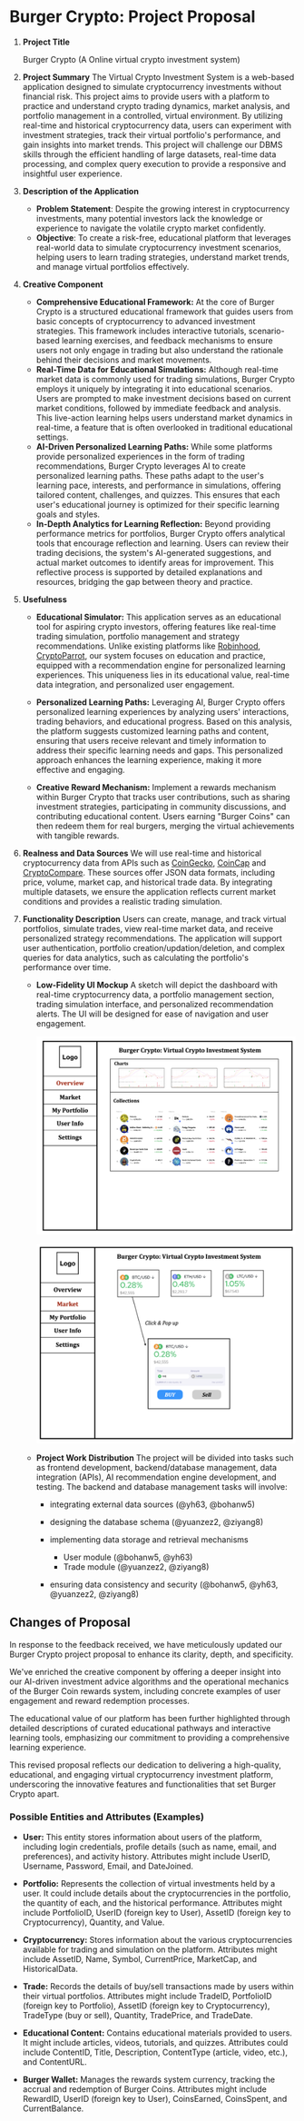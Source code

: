 # Burger Crypto: Project Proposal

1. **Project Title**

   Burger Crypto (A Online virtual crypto investment system)

2. **Project Summary**
   The Virtual Crypto Investment System is a web-based application designed to simulate cryptocurrency investments without financial risk. This project aims to provide users with a platform to practice and understand crypto trading dynamics, market analysis, and portfolio management in a controlled, virtual environment. By utilizing real-time and historical cryptocurrency data, users can experiment with investment strategies, track their virtual portfolio's performance, and gain insights into market trends. This project will challenge our DBMS skills through the efficient handling of large datasets, real-time data processing, and complex query execution to provide a responsive and insightful user experience.

3. **Description of the Application**
   - **Problem Statement**: Despite the growing interest in cryptocurrency investments, many potential investors lack the knowledge or experience to navigate the volatile crypto market confidently. 
   - **Objective**: To create a risk-free, educational platform that leverages real-world data to simulate cryptocurrency investment scenarios, helping users to learn trading strategies, understand market trends, and manage virtual portfolios effectively.

4. **Creative Component**

   - **Comprehensive Educational Framework:** At the core of Burger Crypto is a structured educational framework that guides users from basic concepts of cryptocurrency to advanced investment strategies. This framework includes interactive tutorials, scenario-based learning exercises, and feedback mechanisms to ensure users not only engage in trading but also understand the rationale behind their decisions and market movements.
   - **Real-Time Data for Educational Simulations:** Although real-time market data is commonly used for trading simulations, Burger Crypto employs it uniquely by integrating it into educational scenarios. Users are prompted to make investment decisions based on current market conditions, followed by immediate feedback and analysis. This live-action learning helps users understand market dynamics in real-time, a feature that is often overlooked in traditional educational settings.
   - **AI-Driven Personalized Learning Paths:** While some platforms provide personalized experiences in the form of trading recommendations, Burger Crypto leverages AI to create personalized learning paths. These paths adapt to the user's learning pace, interests, and performance in simulations, offering tailored content, challenges, and quizzes. This ensures that each user's educational journey is optimized for their specific learning goals and styles.
   - **In-Depth Analytics for Learning Reflection:** Beyond providing performance metrics for portfolios, Burger Crypto offers analytical tools that encourage reflection and learning. Users can review their trading decisions, the system's AI-generated suggestions, and actual market outcomes to identify areas for improvement. This reflective process is supported by detailed explanations and resources, bridging the gap between theory and practice.


5. **Usefulness**
   - **Educational Simulator:** This application serves as an educational tool for aspiring crypto investors, offering features like real-time trading simulation, portfolio management and strategy recommendations. Unlike existing platforms like [Robinhood](https://robinhood.com/), [CryptoParrot](https://cryptoparrot.com/), our system focuses on education and practice, equipped with a recommendation engine for personalized learning experiences. This uniqueness lies in its educational value, real-time data integration, and personalized user engagement.
   
   - **Personalized Learning Paths:** Leveraging AI, Burger Crypto offers personalized learning experiences by analyzing users' interactions, trading behaviors, and educational progress. Based on this analysis, the platform suggests customized learning paths and content, ensuring that users receive relevant and timely information to address their specific learning needs and gaps. This personalized approach enhances the learning experience, making it more effective and engaging.
   
   - **Creative Reward Mechanism:** Implement a rewards mechanism within Burger Crypto that tracks user contributions, such as sharing investment strategies, participating in community discussions, and contributing educational content. Users earning "Burger Coins" can then redeem them for real burgers, merging the virtual achievements with tangible rewards.

6. **Realness and Data Sources**
   We will use real-time and historical cryptocurrency data from APIs such as [CoinGecko](https://www.coingecko.com/en/api), [CoinCap](https://docs.coincap.io/#intro) and [CryptoCompare](https://min-api.cryptocompare.com/). These sources offer JSON data formats, including price, volume, market cap, and historical trade data. By integrating multiple datasets, we ensure the application reflects current market conditions and provides a realistic trading simulation.

7. **Functionality Description**
   Users can create, manage, and track virtual portfolios, simulate trades, view real-time market data, and receive personalized strategy recommendations. The application will support user authentication, portfolio creation/updation/deletion, and complex queries for data analytics, such as calculating the portfolio's performance over time.

   - **Low-Fidelity UI Mockup**
     A sketch will depict the dashboard with real-time cryptocurrency data, a portfolio management section, trading simulation interface, and personalized recommendation alerts. The UI will be designed for ease of navigation and user engagement.

     ![](asset/demo01.jpg)

     ![](asset/demo02.jpg)

   - **Project Work Distribution**
     The project will be divided into tasks such as frontend development, backend/database management, data integration (APIs), AI recommendation engine development, and testing.
     The backend and database management tasks will involve:

     - integrating external data sources (@yh63, @bohanw5)

     - designing the database schema (@yuanzez2, @ziyang8)

     - implementing data storage and retrieval mechanisms 
       - User module (@bohanw5, @yh63)
       - Trade module (@yuanzez2, @ziyang8)

     - ensuring data consistency and security (@bohanw5, @yh63, @yuanzez2, @ziyang8)


## Changes of Proposal

In response to the feedback received, we have meticulously updated our Burger Crypto project proposal to enhance its clarity, depth, and specificity. 

We've enriched the creative component by offering a deeper insight into our AI-driven investment advice algorithms and the operational mechanics of the Burger Coin rewards system, including concrete examples of user engagement and reward redemption processes. 

The educational value of our platform has been further highlighted through detailed descriptions of curated educational pathways and interactive learning tools, emphasizing our commitment to providing a comprehensive learning experience. 

<!-- 
We've also clarified the application of CRUD and search functionalities across the system, particularly in portfolio management and educational content interaction, ensuring a robust and user-friendly platform. Furthermore, we've addressed the necessity of update and delete operations in data analysis, providing scenario-based examples to illustrate their importance in maintaining data accuracy and integrity.  -->

This revised proposal reflects our dedication to delivering a high-quality, educational, and engaging virtual cryptocurrency investment platform, underscoring the innovative features and functionalities that set Burger Crypto apart.

### Possible Entities and Attributes (Examples)
- **User:** This entity stores information about users of the platform, including login credentials, profile details (such as name, email, and preferences), and activity history. Attributes might include UserID, Username, Password, Email, and DateJoined.

- **Portfolio:** Represents the collection of virtual investments held by a user. It could include details about the cryptocurrencies in the portfolio, the quantity of each, and the historical performance. Attributes might include PortfolioID, UserID (foreign key to User), AssetID (foreign key to Cryptocurrency), Quantity, and Value.

- **Cryptocurrency:** Stores information about the various cryptocurrencies available for trading and simulation on the platform. Attributes might include AssetID, Name, Symbol, CurrentPrice, MarketCap, and HistoricalData.

- **Trade:** Records the details of buy/sell transactions made by users within their virtual portfolios. Attributes might include TradeID, PortfolioID (foreign key to Portfolio), AssetID (foreign key to Cryptocurrency), TradeType (buy or sell), Quantity, TradePrice, and TradeDate.

- **Educational Content:** Contains educational materials provided to users. It might include articles, videos, tutorials, and quizzes. Attributes could include ContentID, Title, Description, ContentType (article, video, etc.), and ContentURL.

- **Burger Wallet:** Manages the rewards system currency, tracking the accrual and redemption of Burger Coins. Attributes might include RewardID, UserID (foreign key to User), CoinsEarned, CoinsSpent, and CurrentBalance.

